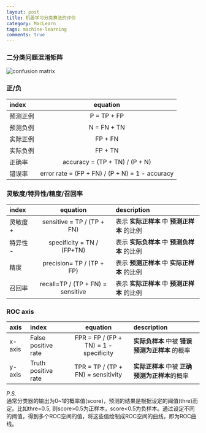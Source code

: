```yaml
---
layout: post
title: 机器学习分类算法的评价
category: MacLearn
tags: machine-learning
comments: true
---
```


### 二分类问题混淆矩阵

![confusion matrix](http://freemang.github.io/public/img/2017-07-12-evalutation-of-classification.png)

### 正/负  

|index     |equation     |
|:---------|:-----------:|  
| 预测正例 | P = TP + FP |   
| 预测负例 | N = FN + TN |  
| 实际正例 | FP + FN     |  
| 实际负例 | FP + TN     |  
| 正确率   | accuracy = (TP + TN) / (P + N) |  
| 错误率   | error rate = (FP + FN) / (P + N) = 1 - accuracy |  

### 灵敏度/特异性/精度/召回率

|index     |equation     |description     |
|:---------|:-----------:|:---------------|  
| 灵敏度 + | sensitive = TP / (TP + FN)   | 表示 **实际正样本** 中 **预测正样本** 的比例 |
| 特异性 - | specificity = TN / (FP+TN)   | 表示 **实际负样本** 中 **预测负样本** 的比例 |
| 精度     | precision= TP / (TP + FP)    | 表示 **预测正样本** 中 **实际正样本** 的比例 |
| 召回率   | recall=TP / (TP + FN) = sensitive | 表示 **实际正样本** 中 **预测正样本** 的比例 |

### ROC axis

|axis      |index        |equation  |description |
|:---------|:------------|:--------:|:---------- |
|x-axis|False positive rate| FPR = FP / (FP + TN) = 1 - specificity| **实际负样本** 中被 **错误预测为正样本** 的概率|
|y-axis|Truth positive rate| TPR = TP / (TP + FN) = sensitivity    | **实际正样本** 中被 **正确预测为正样本**的概率|


*P.S.*  
通常分类器的输出为0~1的概率值(score)，预测的结果是根据设定的阈值(thre)而定。比如thre=0.5, 则score>0.5为正样本，score<0.5为负样本。通过设定不同的阈值，得到多个ROC空间的值，将这些值绘制成ROC空间的曲线，即为ROC曲线。
